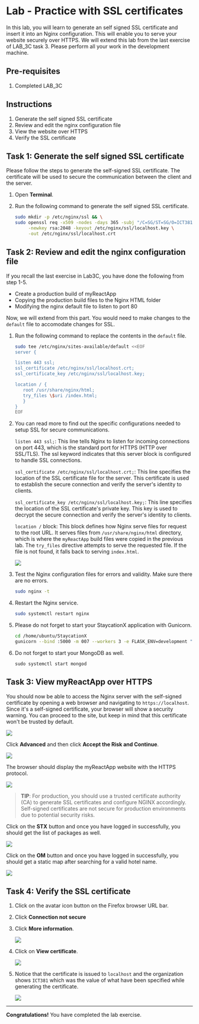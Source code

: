 # Lab - Practice with SSL certificates

In this lab, you will learn to generate an self signed SSL certificate and insert it into an Nginx configuration. This will enable you to serve your website securely over HTTPS. We will extend this lab from the last exercise of LAB_3C task 3. Please perform all your work in the development machine.

## Pre-requisites
1. Completed LAB_3C

## Instructions
1. Generate the self signed SSL certificate
2. Review and edit the nginx configuration file
3. View the website over HTTPS
4. Verify the SSL certificate

## Task 1: Generate the self signed SSL certificate

Please follow the steps to generate the self-signed SSL certificate. The certificate will be used to secure the communication between the client and the server.

1. Open **Terminal**.

2. Run the following command to generate the self signed SSL certificate.

   ```bash
   sudo mkdir -p /etc/nginx/ssl && \
   sudo openssl req -x509 -nodes -days 365 -subj "/C=SG/ST=SG/O=ICT381/CN=localhost" \
        -newkey rsa:2048 -keyout /etc/nginx/ssl/localhost.key \
        -out /etc/nginx/ssl/localhost.crt
   ```

## Task 2: Review and edit the nginx configuration file

If you recall the last exercise in Lab3C, you have done the following from step 1-5.

* Create a production build of myReactApp
* Copying the production build files to the Nginx HTML folder
* Modifying the nginx default file to listen to port 80

Now, we will extend from this part. You would need to make changes to the `default` file to accomodate changes for SSL.

1. Run the following command to replace the contents in the `default` file.

   ```bash
   sudo tee /etc/nginx/sites-available/default <<EOF
   server {

   listen 443 ssl;
   ssl_certificate /etc/nginx/ssl/localhost.crt;
   ssl_certificate_key /etc/nginx/ssl/localhost.key;

   location / {
      root /usr/share/nginx/html;
      try_files \$uri /index.html;
      }
   }
   EOF
   ```
   
2. You can read more to find out the specific configurations needed to setup SSL for secure communications.

   `listen 443 ssl;`: This line tells Nginx to listen for incoming connections on port 443, which is the standard port for HTTPS (HTTP over SSL/TLS). The ssl keyword indicates that this server block is configured to handle SSL connections.

   `ssl_certificate /etc/nginx/ssl/localhost.crt;`: This line specifies the location of the SSL certificate file for the server. This certificate is used to establish the secure connection and verify the server's identity to clients.

   `ssl_certificate_key /etc/nginx/ssl/localhost.key;`: This line specifies the location of the SSL certificate's private key. This key is used to decrypt the secure connection and verify the server's identity to clients.

   `location /` block: This block defines how Nginx serve files for request to the root URL. It serves files from `/usr/share/nginx/html` directory, which is where the `myReactApp` build files were copied in the previous lab. The `try_files` directive attempts to serve the requested file. If the file is not found, it falls back to serving `index.html`.

   ![](images/lab6A/ssl_config.png)

3. Test the Nginx configuration files for errors and validity. Make sure there are no errors.

   ```bash
   sudo nginx -t
   ```

4. Restart the Nginx service.

    ```bash
    sudo systemctl restart nginx
    ```

5. Please do not forget to start your StaycationX application with Gunicorn.

   ```bash
   cd /home/ubuntu/StaycationX
   gunicorn --bind :5000 -m 007 --workers 3 -e FLASK_ENV=development "app:create_app()"
   ```

6. Do not forget to start your MongoDB as well.

   ```
   sudo systemctl start mongod
   ```

## Task 3: View myReactApp over HTTPS 

You should now be able to access the Nginx server with the self-signed certificate by opening a web browser and navigating to `https://localhost`. Since it's a self-signed certificate, your browser will show a security warning. You can proceed to the site, but keep in mind that this certificate won't be trusted by default.

![](images/lab6A/firefox-warning.png)

Click **Advanced** and then click **Accept the Risk and Continue**.

![](images/lab6A/firefox-warning-proceed.png)

The browser should display the myReactApp website with the HTTPS protocol.

![](images/lab6A/myReactApp-https.png)


> **TIP**: For production, you should use a trusted certificate authority (CA) to generate SSL certificates and configure NGINX accordingly. Self-signed certificates are not secure for production environments due to potential security risks.

Click on the **STX** button and once you have logged in successfully, you should get the list of packages as well.

![](images/lab6A/https-stx.png)

Click on the **OM** button and once you have logged in successfully, you should get a static map after searching for a valid hotel name.

![](images/lab6A/https-om.png)


## Task 4: Verify the SSL certificate

1. Click on the avatar icon button on the Firefox browser URL bar.

2. Click **Connection not secure**

3. Click **More information**.

   ![](images/lab6A/connection-security-firefox.png)

3. Click on **View certificate**.

   ![](images/lab6A/firefox-view-certificate.png)

3. Notice that the certificate is issued to `localhost` and the organization shows `ICT381` which was the value of what have been specified while generating the certificate.

   ![](images/lab6A/verify_ssl.png)

---

**Congratulations!** You have completed the lab exercise.
